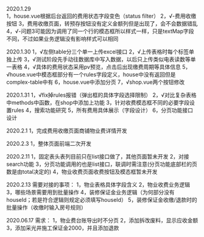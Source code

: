 2020.1.29   
1，house.vue根据后台返回的费用状态字段变色（status filter）
2，√-费用收缴按钮
3，费用收缴页面，转预存按钮没有定义金额列但是出现了，会不会数据错乱
4，√-问题3可能因为调用了同一个行的模态框所以样式一样，只是textMap字段不同，不过如果业务逻辑没有影响样式可以相同

2020.1.30
1，√左侧table分三个单一上传excel接口
2，√上传表格时每个标签单独上传
3，√测试阶段先手动往数据库中写入数据，以后只上传类似电表读数等单一表格
4，√具体的费用状态采用pv预览，点击后出现缴费周期等具体信息
5，√house.vue中模态框部分有一个rules字段定义，house中没有返回但是complex-table中有
6，house.vue中添加分页
7，√shop.vue两个按钮修改

2020.1.31
1，√fix掉rules报错（弹出框的具体字段选择限制）
2，√对比复杂表格中methods中函数，在shop中添加上功能
3，针对收费模态框不同的必要字段设置rules
4，搜索功能研究
5，所有费用具体展示（字段设计）
6，分页功能接口设计

2020.2.1
1，完成费用收缴页面商铺物业费详情开发

2020.2.3
1，整体页面前端二次开发

2020.2.11
1，固定表头表列目前只在list接口做了，其他页面暂未开发
2，对接search功能
3，分页功能调用的也是list接口，联调时需注意(分页功能底部栏的页数是由total决定的)
4，物业收费页面收费按钮及模态框暂未开发

2020.2.13
需要对接的事项：
1，物业表格具体字段含义
2，物业收费业务逻辑
3，哪些场景需要用到批量操作
4，装修保证金业务逻辑（为何部分没有houseId；若是符合逻辑则规定必须填写houseId）
5，装修保证金收缴/退款时的批量操作（收缴时输入房号规则）






2020.06.17
需求：
1，物业费台账导出时不分页
2，添加拆改废料，显示应收金额
3，添加采光井施工保证金2000，并且添加退款